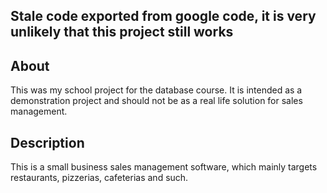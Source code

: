 ## Stale code exported from google code, it is very unlikely that this project still works ##

## About ##
This was my school project for the database course. It is intended as a demonstration project and should not be as a real life solution for sales management.

## Description ##
This is a small business sales management software, which mainly targets restaurants, pizzerias, cafeterias and such.
